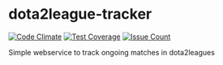 # dota2league-tracker
[![Code Climate](https://codeclimate.com/github/Daerdemandt/dota2league-tracker/badges/gpa.svg)](https://codeclimate.com/github/Daerdemandt/dota2league-tracker)
[![Test Coverage](https://codeclimate.com/github/Daerdemandt/dota2league-tracker/badges/coverage.svg)](https://codeclimate.com/github/Daerdemandt/dota2league-tracker/coverage)
[![Issue Count](https://codeclimate.com/github/Daerdemandt/dota2league-tracker/badges/issue_count.svg)](https://codeclimate.com/github/Daerdemandt/dota2league-tracker)

Simple webservice to track ongoing matches in dota2leagues
